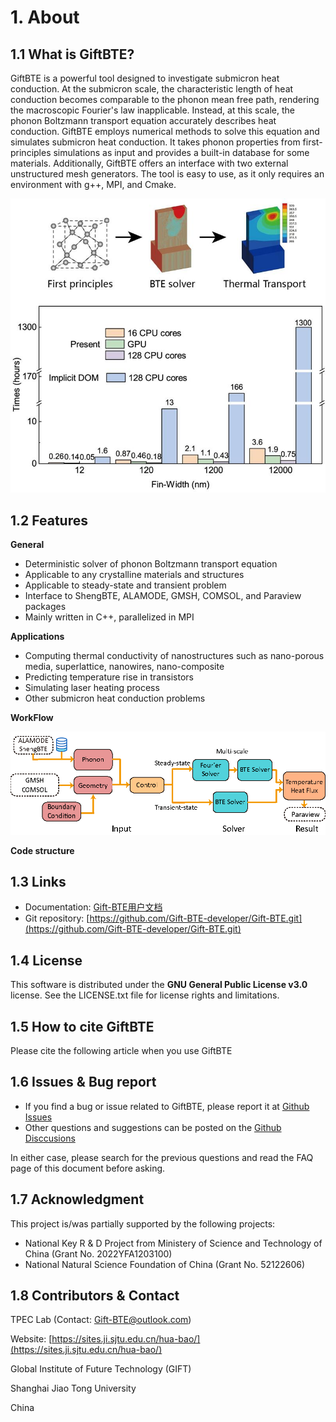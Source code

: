 # 1. About

## 1.1 What is GiftBTE?
GiftBTE is a powerful tool designed to investigate submicron heat conduction. At the submicron scale, the characteristic length of heat conduction becomes comparable to the phonon mean free path, rendering the macroscopic Fourier's law inapplicable. Instead, at this scale, the phonon Boltzmann transport equation accurately describes heat conduction. GiftBTE employs numerical methods to solve this equation and simulates submicron heat conduction. It takes phonon properties from first-principles simulations as input and provides a built-in database for some materials. Additionally, GiftBTE offers an interface with two external unstructured mesh generators. The tool is easy to use, as it only requires an environment with g++, MPI, and Cmake.

![index](../build/media/index.jpg)

## 1.2 Features

**General**
- Deterministic solver of phonon Boltzmann transport equation
- Applicable to any crystalline materials and structures
- Applicable to steady-state and transient problem
- Interface to ShengBTE, ALAMODE, GMSH, COMSOL, and Paraview packages
- Mainly written in C++, parallelized in MPI
 
**Applications**
- Computing thermal conductivity of nanostructures such as nano-porous media, superlattice, nanowires, nano-composite
- Predicting temperature rise in transistors
- Simulating laser heating process
- Other submicron heat conduction problems
 
 
**WorkFlow**

![image0](../build/media/image0.png)

**Code structure**   


## 1.3 Links

- Documentation: [Gift-BTE用户文档](https://sjtu.feishu.cn/docx/GzB2dXQfaozenFxEtP4cQEJOnKb)
- Git repository: [https://github.com/Gift-BTE-developer/Gift-BTE.git](https://github.com/Gift-BTE-developer/Gift-BTE.git)
 

## 1.4 License

This software is distributed under the **GNU General Public License v3.0** license. See the LICENSE.txt file for license rights and limitations.


## 1.5 How to cite GiftBTE

Please cite the following article when you use GiftBTE
 
## 1.6 Issues & Bug report
- If you find a bug or issue related to GiftBTE, please report it at [Github Issues](https://github.com/Gift-BTE-developer/Gift-BTE/issues)
- Other questions and suggestions can be posted on the [Github Disccusions](https://github.com/Gift-BTE-developer/Gift-BTE/discussions)
 
In either case, please search for the previous questions and read the FAQ page of this document before asking.

## 1.7 Acknowledgment

This project is/was partially supported by the following projects:

- National Key R \& D Project from Ministery of Science and Technology of China (Grant No. 2022YFA1203100)
- National Natural Science Foundation of China (Grant No. 52122606)
 
## 1.8 Contributors & Contact
 
TPEC Lab (Contact: Gift-BTE@outlook.com)

Website: [https://sites.ji.sjtu.edu.cn/hua-bao/](https://sites.ji.sjtu.edu.cn/hua-bao/)

Global Institute of Future Technology (GIFT)

Shanghai Jiao Tong University

China
